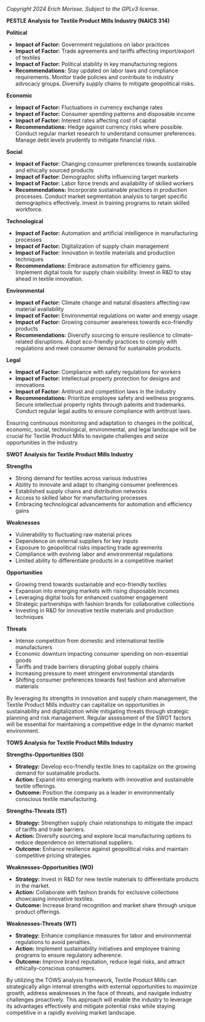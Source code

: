 *Copyright 2024 Erich Morisse.  Subject to the GPLv3 license.*


**PESTLE Analysis for Textile Product Mills Industry (NAICS 314)**

**Political**
- **Impact of Factor:** Government regulations on labor practices
- **Impact of Factor:** Trade agreements and tariffs affecting import/export of textiles
- **Impact of Factor:** Political stability in key manufacturing regions
- **Recommendations:** Stay updated on labor laws and compliance requirements. Monitor trade policies and contribute to industry advocacy groups. Diversify supply chains to mitigate geopolitical risks.

**Economic**
- **Impact of Factor:** Fluctuations in currency exchange rates
- **Impact of Factor:** Consumer spending patterns and disposable income
- **Impact of Factor:** Interest rates affecting cost of capital
- **Recommendations:** Hedge against currency risks where possible. Conduct regular market research to understand consumer preferences. Manage debt levels prudently to mitigate financial risks.

**Social**
- **Impact of Factor:** Changing consumer preferences towards sustainable and ethically sourced products
- **Impact of Factor:** Demographic shifts influencing target markets
- **Impact of Factor:** Labor force trends and availability of skilled workers
- **Recommendations:** Incorporate sustainable practices in production processes. Conduct market segmentation analysis to target specific demographics effectively. Invest in training programs to retain skilled workforce.

**Technological**
- **Impact of Factor:** Automation and artificial intelligence in manufacturing processes
- **Impact of Factor:** Digitalization of supply chain management
- **Impact of Factor:** Innovation in textile materials and production techniques
- **Recommendations:** Embrace automation for efficiency gains. Implement digital tools for supply chain visibility. Invest in R&D to stay ahead in textile innovation.

**Environmental**
- **Impact of Factor:** Climate change and natural disasters affecting raw material availability
- **Impact of Factor:** Environmental regulations on water and energy usage
- **Impact of Factor:** Growing consumer awareness towards eco-friendly products
- **Recommendations:** Diversify sourcing to ensure resilience to climate-related disruptions. Adopt eco-friendly practices to comply with regulations and meet consumer demand for sustainable products.

**Legal**
- **Impact of Factor:** Compliance with safety regulations for workers
- **Impact of Factor:** Intellectual property protection for designs and innovations
- **Impact of Factor:** Antitrust and competition laws in the industry
- **Recommendations:** Prioritize employee safety and wellness programs. Secure intellectual property rights through patents and trademarks. Conduct regular legal audits to ensure compliance with antitrust laws.

Ensuring continuous monitoring and adaptation to changes in the political, economic, social, technological, environmental, and legal landscape will be crucial for Textile Product Mills to navigate challenges and seize opportunities in the industry.

**SWOT Analysis for Textile Product Mills Industry**

**Strengths**
- Strong demand for textiles across various industries
- Ability to innovate and adapt to changing consumer preferences
- Established supply chains and distribution networks
- Access to skilled labor for manufacturing processes
- Embracing technological advancements for automation and efficiency gains

**Weaknesses**
- Vulnerability to fluctuating raw material prices
- Dependence on external suppliers for key inputs
- Exposure to geopolitical risks impacting trade agreements
- Compliance with evolving labor and environmental regulations
- Limited ability to differentiate products in a competitive market

**Opportunities**
- Growing trend towards sustainable and eco-friendly textiles
- Expansion into emerging markets with rising disposable incomes
- Leveraging digital tools for enhanced customer engagement
- Strategic partnerships with fashion brands for collaborative collections
- Investing in R&D for innovative textile materials and production techniques

**Threats**
- Intense competition from domestic and international textile manufacturers
- Economic downturn impacting consumer spending on non-essential goods
- Tariffs and trade barriers disrupting global supply chains
- Increasing pressure to meet stringent environmental standards
- Shifting consumer preferences towards fast fashion and alternative materials

By leveraging its strengths in innovation and supply chain management, the Textile Product Mills industry can capitalize on opportunities in sustainability and digitalization while mitigating threats through strategic planning and risk management. Regular assessment of the SWOT factors will be essential for maintaining a competitive edge in the dynamic market environment.

**TOWS Analysis for Textile Product Mills Industry**

**Strengths-Opportunities (SO)**
- **Strategy:** Develop eco-friendly textile lines to capitalize on the growing demand for sustainable products.
- **Action:** Expand into emerging markets with innovative and sustainable textile offerings.
- **Outcome:** Position the company as a leader in environmentally conscious textile manufacturing.

**Strengths-Threats (ST)**
- **Strategy:** Strengthen supply chain relationships to mitigate the impact of tariffs and trade barriers.
- **Action:** Diversify sourcing and explore local manufacturing options to reduce dependence on international suppliers.
- **Outcome:** Enhance resilience against geopolitical risks and maintain competitive pricing strategies.

**Weaknesses-Opportunities (WO)**
- **Strategy:** Invest in R&D for new textile materials to differentiate products in the market.
- **Action:** Collaborate with fashion brands for exclusive collections showcasing innovative textiles.
- **Outcome:** Increase brand recognition and market share through unique product offerings.

**Weaknesses-Threats (WT)**
- **Strategy:** Enhance compliance measures for labor and environmental regulations to avoid penalties.
- **Action:** Implement sustainability initiatives and employee training programs to ensure regulatory adherence.
- **Outcome:** Improve brand reputation, reduce legal risks, and attract ethically-conscious consumers.

By utilizing the TOWS analysis framework, Textile Product Mills can strategically align internal strengths with external opportunities to maximize growth, address weaknesses in the face of threats, and navigate industry challenges proactively. This approach will enable the industry to leverage its advantages effectively and mitigate potential risks while staying competitive in a rapidly evolving market landscape.

